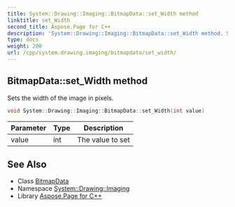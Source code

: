 ```yaml
---
title: System::Drawing::Imaging::BitmapData::set_Width method
linktitle: set_Width
second_title: Aspose.Page for C++
description: 'System::Drawing::Imaging::BitmapData::set_Width method. Sets the width of the image in pixels in C++.'
type: docs
weight: 200
url: /cpp/system.drawing.imaging/bitmapdata/set_width/
---
```

## BitmapData::set_Width method


Sets the width of the image in pixels.

```cpp
void System::Drawing::Imaging::BitmapData::set_Width(int value)
```


| Parameter | Type | Description |
| --- | --- | --- |
| value | int | The value to set |

## See Also

* Class [BitmapData](../)
* Namespace [System::Drawing::Imaging](../../)
* Library [Aspose.Page for C++](../../../)

